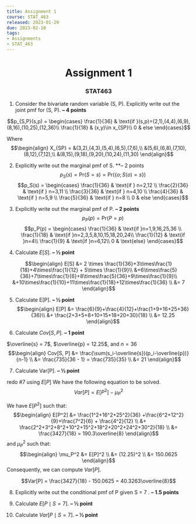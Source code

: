```yaml
---
title: Assignment 1
course: STAT_463
released: 2023-01-29
due: 2023-02-10
tags:
- Assignments
- STAT_463
---
```

<center><h1>Assignment 1</h1></center>
<center><h3>STAT463</h3></center>

1) Consider the bivariate random variable (S, P). Explicitly write out the joint pmf for (S, P). **– 4 points**

$$p_{S,P}(s,p) = \begin{cases}
\frac{1}{36} & \text{if }(s,p)=(2,1),(4,4),(6,9),(8,16),(10,25),(12,36)\\
\frac{1}{18} & (x,y)\in x_{SP}\\
0 & else
\end{cases}$$

Where 
$$\begin{align}
X_{SP} = &(3,2),(4,3),(5,4),(6,5),(7,6),\\
&(5,6),(6,8),(7,10),(8,12),(7,12),\\
&(8,15),(9,18),(9,20),(10,24),(11,30)
\end{align}$$

2) Explicitly write out the marginal pmf of S. **– 2 points
$$p_S(s) = \mathrm{Pr}(S = s) = \mathrm{Pr}(\{o; S(o)=s\})$$
$$p_S(s) = \begin{cases}
\frac{1}{36} & \text{if } n=2,12 \\
\frac{2}{36} & \text{if } n=3,11 \\
\frac{3}{36} & \text{if } n=4,10 \\
\frac{4}{36} & \text{if } n=5,9 \\
\frac{5}{36} & \text{if } n=8 \\
0 & else
\end{cases}$$


3) Explicitly write out the marginal pmf of P. **– 2 points**
$$p_P(p) = \mathrm{Pr}(P=p)$$
$$p_P(p) = \begin{cases}
\frac{1}{36} & \text{if }n=1,9,16,25,36 \\
\frac{1}{18} & \text{if }n=2,3,5,8,10,15,18,20,24\\
\frac{1}{12} & \text{if }n=4\\
\frac{1}{9} & \text{if }n=6,12\\
0 & \text{else}
\end{cases}$$

4) Calculate $E[S]$. **– ½ point**

$$\begin{align}
E[S] &= 2 \times \frac{1}{36}+3\times\frac{1}{18}+4\times\frac{1}{12} + 5\times \frac{1}{9}\\
&+6\times\frac{5}{36}+7\times\frac{1}{6}+8\times\frac{5}{36}+9\times\frac{1}{9}\\
&+10\times\frac{1}{10}+11\times\frac{1}{18}+12\times\frac{1}{36} \\
&= 7
\end{align}$$

5) Calculate E\[P\]. **– ½ point**
$$\begin{align}
E[P] &= \frac{6}{9}+\frac{4}{12}+\frac{1+9+16+25+36}{36}\\
&+ \frac{2+3+5+8+10+15+18+20+30}{18} \\
&= 12.25
\end{align}$$

6) Calculate $Cov[S, P]$. **– 1 point**

$\overline{s} = 7$, $\overline{p} = 12.25$, and $n=36$
$$\begin{align}
Cov[S, P] &= \frac{\sum(s_i-\overline{s})(p_i-\overline{p})}{n-1} \\
&= \frac{735}{36 - 1} = \frac{735}{35} \\
&= 21
\end{align}$$


7) Calculate Var\[P\]. **– ½ point**

redo #7 using $E[P]$
We have the following equation to be solved.
$$Var[P] = E[P^2] - \mu_P^2$$

We have $E[P^2]$ such that:
$$\begin{align}
E[P^2] &= \frac{1^2+16^2+25^2}{36} +\frac{6^2+12^2}{9}+\frac{7^2}{6} + \frac{4^2}{12} \\
&+ \frac{2^2+3^2+8^2+10^2+15^2+18^2+20^2+24^2+30^2}{18} \\
&= \frac{3427}{18} = 190.3\overline{8}
\end{align}$$
and $\mu_P^2$ such that:
$$\begin{align}
\mu_P^2 &= E[P]^2 \\
		&= (12.25)^2 \\
		&= 150.0625
\end{align}$$
Consequently, we can compute $Var[P]$.

$$Var[P] = \frac{3427}{18} - 150.0625 = 40.3263\overline{8}$$

8) Explicitly write out the conditional pmf of P given S = 7 . **– 1.5 points**


9) Calculate $E[P\mid S = 7]$. **– ½ point**


10) Calculate $Var[P \mid S = 7]$. **– ½ point**


